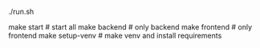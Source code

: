 <!-- from run.sh -->
./run.sh

<!-- from Makefile -->
make start        # start all
make backend      # only backend
make frontend     # only frontend
make setup-venv   # make venv and install requirements
